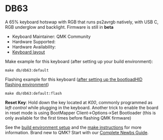 # DB63

A 65% keyboard hotswap with RGB that runs ps2avrgb natively, with USB C, RGB underglow and backlight.
Firmware is still in **beta**

* Keyboard Maintainer: QMK Community
* Hardware Supported: 
* Hardware Availability: 
* [Keyboard layout](http://www.keyboard-layout-editor.com/#/gists/dadea703fc8bfc87dc7c480de9f3ef38)

Make example for this keyboard (after setting up your build environment):

    make db/db63:default

Flashing example for this keyboard ([after setting up the bootloadHID flashing environment](https://docs.qmk.fm/#/flashing_bootloadhid))

    make db/db63:default:flash

**Reset Key**: Hold down the key located at *K00*, commonly programmed as *left control* while plugging in the keyboard. Another trick to enable the board in reset mode is using BootMapper Client->Options->Set Bootloader (this is only available for the first times before flashing QMK firmware)

See the [build environment setup](https://docs.qmk.fm/#/getting_started_build_tools) and the [make instructions](https://docs.qmk.fm/#/getting_started_make_guide) for more information. Brand new to QMK? Start with our [Complete Newbs Guide](https://docs.qmk.fm/#/newbs).

